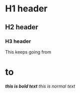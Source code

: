 # H1 header
## H2 header
### H3 header

This keeps going from <h1> to <h6>

**this is bold text**
this is normal text
